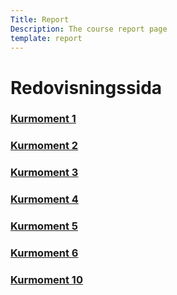 ```yaml
---
Title: Report
Description: The course report page
template: report
---
```


Redovisningssida
==================

<div class="kmom-box">
    <a href="report/kmom01"><h3>Kurmoment 1</h3></a>
</div>
<div class="kmom-box">
    <a href="report/kmom02"><h3>Kurmoment 2</h3></a>
</div>
<div class="kmom-box">
    <a href="report/kmom03"><h3>Kurmoment 3</h3></a>
</div>
<div class="kmom-box">
    <a href="report/kmom04"><h3>Kurmoment 4</h3></a>
</div>
<div class="kmom-box">
    <a href="report/kmom05"><h3>Kurmoment 5</h3></a>
</div>
<div class="kmom-box">
    <a href="report/kmom06"><h3>Kurmoment 6</h3></a>
</div>
<div class="kmom-box project">
    <a href="report/kmom10"><h3>Kurmoment 10</h3></a>
</div>
